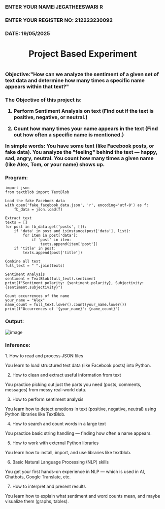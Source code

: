 <H3>ENTER YOUR NAME:JEGATHEESWARI R</H3>
<H3>ENTER YOUR REGISTER NO: 212223230092</H3>
<H3>DATE: 19/05/2025 </H3>
<H1 Align="center">Project Based Experiment<H1>
<H3>Objective:"How can we analyze the sentiment of a given set of text data and determine how many times a specific name appears within that text?"<H3>
 
 The Objective of this project is:
 
1. Perform Sentiment Analysis on text
(Find out if the text is positive, negative, or neutral.)

2. Count how many times your name appears in the text
(Find out how often a specific name is mentioned.)

In simple words:
You have some text (like Facebook posts, or fake data).
You analyze the "feeling" behind the text — happy, sad, angry, neutral.
You count how many times a given name (like Alex, Tom, or your name) shows up.

<H3>Program:</H3>

```
import json
from textblob import TextBlob

Load the fake Facebook data
with open('fake_facebook_data.json', 'r', encoding='utf-8') as f:
    fb_data = json.load(f)

Extract text
texts = []
for post in fb_data.get('posts', []):
    if 'data' in post and isinstance(post['data'], list):
        for item in post['data']:
            if 'post' in item:
                texts.append(item['post'])
    if 'title' in post:
        texts.append(post['title'])

Combine all text
full_text = " ".join(texts)

Sentiment Analysis
sentiment = TextBlob(full_text).sentiment
print(f"Sentiment polarity: {sentiment.polarity}, Subjectivity: {sentiment.subjectivity}")

Count occurrences of the name
your_name = "Alex"
name_count = full_text.lower().count(your_name.lower())
print(f"Occurrences of '{your_name}': {name_count}")

```

<H3>Output:</H3>

![image](https://github.com/user-attachments/assets/1117f22b-b5e5-4915-ae4b-0f694e0f37d4)

<H3>Inference:</H3>
1. How to read and process JSON files

You learn to load structured text data (like Facebook posts) into Python.

2. How to clean and extract useful information from text

You practice picking out just the parts you need (posts, comments, messages) from messy real-world data.

3. How to perform sentiment analysis

You learn how to detect emotions in text (positive, negative, neutral) using Python libraries like TextBlob.

4. How to search and count words in a large text

You practice basic string handling — finding how often a name appears.

5. How to work with external Python libraries

You learn how to install, import, and use libraries like textblob.

6. Basic Natural Language Processing (NLP) skills

You get your first hands-on experience in NLP — which is used in AI, Chatbots, Google Translate, etc.

7. How to interpret and present results

You learn how to explain what sentiment and word counts mean, and maybe visualize them (graphs, tables).
